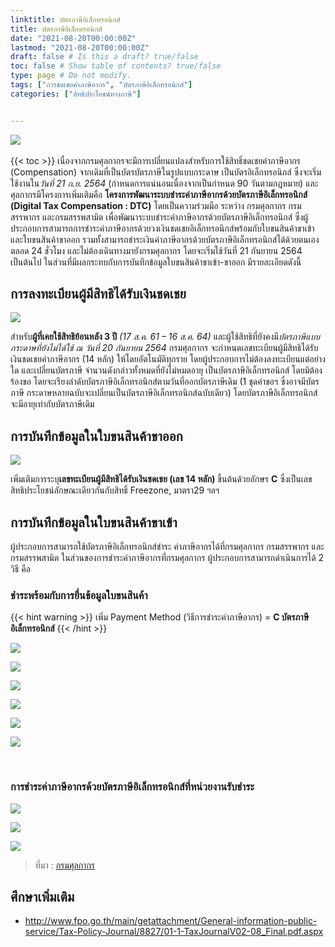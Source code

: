 ```yaml
---
linktitle: บัตรภาษีอิเล็กทรอนิกส์
title: บัตรภาษีอิเล็กทรอนิกส์
date: "2021-08-20T00:00:00Z"
lastmod: "2021-08-20T00:00:00Z"
draft: false # Is this a draft? true/false
toc: false # Show table of contents? true/false
type: page # Do not modify.
tags: ["การชดเชยค่าภาษีอากร", "บัตรภาษีอิเล็กทรอนิกส์"]
categories: ["สิทธิประโยชน์ทางภาษี"]


---
```


![](./img/cover.png)  
<br>
{{< toc >}}
เนื่องจากกรมศุลกากรจะมีการเปลี่ยนแปลงสำหรับการใช้สิทธิ์ชดเชยค่าภาษีอากร (Compensation) จากเดิมที่เป็นบัตรบัตรภาษีในรูปแบบกระดาษ เป็นบัตรอิเล็กทรอนิกส์ ซึ่งจะเริ่มใช้งานใน*วันที่ 21 ก.ย. 2564* (กำหนดการแน่นอนเนื่องจากเป็นกำหนด 90 วันตามกฎหมาย) และศุลกากรมีโครงการเพิ่มเติมคือ **โครงการพัฒนาระบบชำระค่าภาษีอากรด้วยบัตรภาษีอิเล็กทรอนิกส์ (Digital Tax Compensation : DTC)** โดยเป็นความร่วมมือ ระหว่าง กรมศุลกากร กรมสรรพากร และกรมสรรพสามิต เพื่อพัฒนาระบบชำระค่าภาษีอากรด้วยบัตรภาษีอิเล็กทรอนิกส์ ซึ่งผู้ประกอบการสามารถการชำระค่าภาษีอากรด้วยวงเงินชดเชยอิเล็กทรอนิกส์พร้อมกับใบขนสินค้าขาเข้าและใบขนสินค้าขาออก รวมทั้งสามารถชำระเงินค่าภาษีอากรด้วยบัตรภาษีอิเล็กทรอนิกส์ได้ด้วยตนเองตลอด 24 ชั่วโมง และไม่ต้องเดินทางมายังกรมศุลกากร โดยจะเริ่มใช้วันที่ 21 กันยายน 2564 เป็นต้นไป ในส่วนที่มีผลกระทบกับการบันทึกข้อมูลใบขนสินค้าขาเข้า-ขาออก มีรายละเอียดดังนี้

## การลงทะเบียนผู้มีสิทธิได้รับเงินชดเชย

![](./img/img-01.png)

สำหรับ**ผู้ที่เคยใช้สิทธิย้อนหลัง 3 ปี** _(17 ส.ค. 61 – 16 ส.ค. 64)_ และผู้ใช้สิทธิที่ยังคงมี*บัตรภาษีแบบกระดาษที่ยังไม่ได้ใช้ ณ วันที่ 20 กันยายน 2564* กรมศุลกากร จะกำหนดเลขทะเบียนผู้มีสิทธิได้รับเงินชดเชยค่าภาษีอากร (14 หลัก) ให้โดยอัตโนมัติทุกราย โดยผู้ประกอบการไม่ต้องลงทะเบียนแต่อย่างใด และเปลี่ยนบัตรภาษี จำนวนดังกล่าวทั้งหมดที่ยังไม่หมดอายุ เป็นบัตรภาษีอิเล็กทรอนิกส์ โดยมิต้องร้องขอ โดยจะเรียงลำดับบัตรภาษีอิเล็กทรอนิกส์ตามวันที่ออกบัตรภาษีเดิม (1 ชุดคำขอฯ ซึ่งอาจมีบัตรภาษี กระดาษหลายฉบับจะเปลี่ยนเป็นบัตรภาษีอิเล็กทรอนิกส์ฉบับเดียว) โดยบัตรภาษีอิเล็กทรอนิกส์ จะมีอายุเท่ากับบัตรภาษีเดิม

## การบันทึกข้อมูลในใบขนสินค้าขาออก

![](./img/img-02.png)

เพิ่มเติมการระบุ**เลขทะเบียนผู้มีสิทธิได้รับเงินชดเชย (เลข 14 หลัก)** ขึ้นต้นด้วยอักษร **C** ซึ่งเป็นเลขสิทธิประโยชน์ลักษณะเดียวกันกับสิทธิ์ Freezone, มาตรา29 ฯลฯ

## การบันทึกข้อมูลในใบขนสินค้าขาเข้า

ผู้ประกอบการสามารถใช้บัตรภาษีอิเล็กทรอนิกส์ชำระ ค่าภาษีอากรได้ที่กรมศุลกากร กรมสรรพากร และ กรมสรรพสามิต ในส่วนของการชำระค่าภาษีอากรที่กรมศุลกากร ผู้ประกอบการสามารถดำเนินการได้ 2 วิธี คือ

### ชำระพร้อมกับการยื่นข้อมูลใบขนสินค้า

{{<  hint warning >}}
เพิ่ม Payment Method (วิธีการชำระค่าภาษีอากร) = **C บัตรภาษีอิเล็กทรอนิกส์**
{{<  /hint >}}

![](./img/img-01.jpg)

![](./img/img-02.jpg)

![](./img/img-03.jpg)

![](./img/img-04.jpg)

![](./img/img-05.jpg)

![](./img/img-06.jpg)

<br>

### การชำระค่าภาษีอากรด้วยบัตรภาษีอิเล็กทรอนิกส์ที่หน่วยงานรับชำระ

![](./img/img-07.jpg)

![](./img/img-08.jpg)

![](./img/img-09.jpg)

> ที่มา : [กรมศุลกากร](www.customs.go.th)

## ศึกษาเพิ่มเติม
- http://www.fpo.go.th/main/getattachment/General-information-public-service/Tax-Policy-Journal/8827/01-1-TaxJournalV02-08_Final.pdf.aspx
